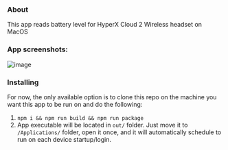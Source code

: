 ### About

This app reads battery level for HyperX Cloud 2 Wireless headset on MacOS

### App screenshots:
![image](https://github.com/pavles6/cloud-2-wireless-macos-gui/assets/45947880/669fa390-b23a-47fa-9da4-0c88ecd48406)


### Installing
For now, the only available option is to clone this repo on the machine you want this app to be run on and do the following:

1. `npm i && npm run build && npm run package`
2. App executable will be located in `out/` folder. Just move it to `/Applications/` folder, open it once, and it will automatically schedule to run on each device startup/login.
